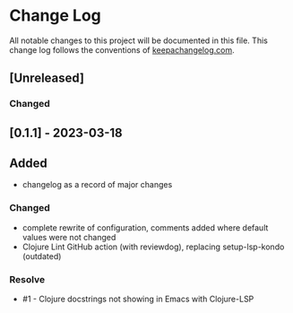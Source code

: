 # Change Log
All notable changes to this project will be documented in this file. This change log follows the conventions of [keepachangelog.com](http://keepachangelog.com/).

## [Unreleased]
### Changed

## [0.1.1] - 2023-03-18
## Added
- changelog as a record of major changes

### Changed
- complete rewrite of configuration, comments added where default values were not changed
- Clojure Lint GitHub action (with reviewdog), replacing setup-lsp-kondo (outdated)

### Resolve
- #1 - Clojure docstrings not showing in Emacs with Clojure-LSP
